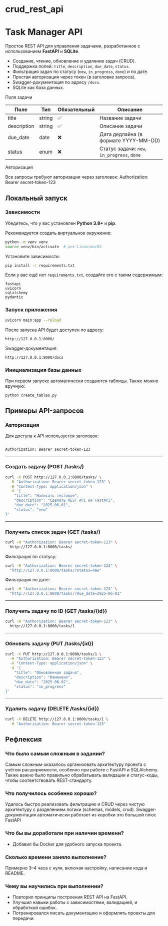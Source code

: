 # crud_rest_api

# Task Manager API

Простое REST API для управления задачами, разработанное с использованием **FastAPI** и **SQLite**.

- Создание, чтение, обновление и удаление задач (CRUD).
- Поддержка полей: `title`, `description`, `due_date`, `status`.
- Фильтрация задач по статусу (`new`, `in_progress`, `done`) и по дате.
- Простая авторизация через токен (в заголовке запроса).
- Swagger-документация по адресу `/docs`.
- SQLite как база данных.

Поля задачи

| Поле        | Тип    | Обязательный | Описание                                    |
| ----------- | ------ | ------------ | ------------------------------------------- |
| title       | string | ✅           | Название задачи                             |
| description | string | ✅           | Описание задачи                             |
| due_date    | date   | ❌           | Дата дедлайна (в формате YYYY-MM-DD)        |
| status      | enum   | ❌           | Статус задачи: `new`, `in_progress`, `done` |

Авторизация

Все запросы требуют авторизации через заголовок:
Authorization: Bearer secret-token-123

## Локальный запуск

### Зависимости

Убедитесь, что у вас установлен **Python 3.8+** и **pip**.

Рекомендуется создать виртуальное окружение:

```bash
python -m venv venv
source venv/bin/activate  # для Linux/macOS
```

Установите зависимости:

```bash
pip install -r requirements.txt
```

Если у вас ещё нет `requirements.txt`, создайте его с таким содержимым:

```
fastapi
uvicorn
sqlalchemy
pydantic
```

### Запуск приложения

```bash
uvicorn main:app --reload
```

После запуска API будет доступен по адресу:

```
http://127.0.0.1:8000/
```

Swagger-документация:

```
http://127.0.0.1:8000/docs
```

### Инициализация базы данных

При первом запуске автоматически создаются таблицы. Также можно вручную:

```bash
python create_tables.py
```

## Примеры API-запросов

### Авторизация

Для доступа к API используется заголовок:

```

Authorization: Bearer secret-token-123

```

---

### Создать задачу (POST /tasks/)

```bash
curl -X POST http://127.0.0.1:8000/tasks/ \
  -H "Authorization: Bearer secret-token-123" \
  -H "Content-Type: application/json" \
  -d '{
    "title": "Написать тестовое",
    "description": "Сделать REST API на FastAPI",
    "due_date": "2025-06-01",
    "status": "new"
}'
```

---

### Получить список задач (GET /tasks/)

```bash
curl -H "Authorization: Bearer secret-token-123" \
  http://127.0.0.1:8000/tasks/
```

Фильтрация по статусу:

```bash
curl -H "Authorization: Bearer secret-token-123" \
  "http://127.0.0.1:8000/tasks/?status=new"
```

Фильтрация по дате:

```bash
curl -H "Authorization: Bearer secret-token-123" \
  "http://127.0.0.1:8000/tasks/?due_date=2025-06-01"
```

---

### Получить задачу по ID (GET /tasks/{id})

```bash
curl -H "Authorization: Bearer secret-token-123" \
  http://127.0.0.1:8000/tasks/1
```

---

### Обновить задачу (PUT /tasks/{id})

```bash
curl -X PUT http://127.0.0.1:8000/tasks/1 \
  -H "Authorization: Bearer secret-token-123" \
  -H "Content-Type: application/json" \
  -d '{
    "title": "Обновленная задача",
    "description": "Изменено",
    "due_date": "2025-06-02",
    "status": "in_progress"
}'
```

---

### Удалить задачу (DELETE /tasks/{id})

```bash
curl -X DELETE http://127.0.0.1:8000/tasks/1 \
  -H "Authorization: Bearer secret-token-123"
```

## Рефлексия

### Что было самым сложным в задании?

Самым сложным оказалось организовать архитектуру проекта с учётом расширяемости, особенно при работе с FastAPI и SQLAlchemy. Также важно было правильно обрабатывать валидации и статус-коды, чтобы соответствовать REST-стандарту.

### Что получилось особенно хорошо?

Удалось быстро реализовать фильтрацию и CRUD через чистую архитектуру с разделением логики (schemas, models, crud). Swagger-документация автоматически работает из коробки это большой плюс FastAPI

### Что бы вы доработали при наличии времени?

- Добавил бы Docker для удобного запуска проекта.

### Сколько времени заняло выполнение?

Примерно 3–4 часа с нуля, включая настройку, написание кода и README.

### Чему вы научились при выполнении?

- Повторил принципы построения REST API на FastAPI.
- Улучшил навыки работы с зависимостями, валидацией, и обработкой ошибок.
- Потренировался писать документацию и оформлять проекты для передачи.
